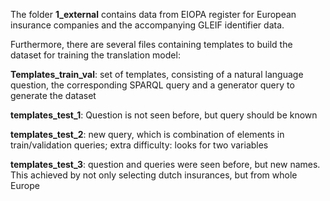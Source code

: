 The folder __1_external__ contains data from EIOPA register for European insurance companies and the accompanying GLEIF identifier data.

Furthermore, there are several files containing templates to build the dataset for training the translation model:

__Templates_train_val__: set of templates, consisting of a natural language question, the corresponding SPARQL query and a generator query to generate the dataset

__templates_test_1__: Question is not seen before, but query should be known

__templates_test_2__: new query, which is combination of elements in train/validation queries; extra difficulty: looks for two variables

__templates_test_3__: question and queries were seen before, but new names. This achieved by not only selecting dutch insurances, but from whole Europe
